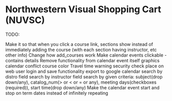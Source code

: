 # Northwestern Visual Shopping Cart (NUVSC)

TODO:

Make it so that when you click a course link, sections show instead of immediately adding the course (with each section having instructor, etc other info)
Change how add_courses work
Make calendar events clickable - contains details
Remove functionality from calendar event itself
graphics
calendar conflict course color
Travel time warning
security check
place on web
user login and save functionality
export to google calendar
search by distro field
search by instructor field
search by given criteria: subject(drop down/any), catalog_num(> or < or = or any), meeting days(checkboxes (required)), start time(drop down/any)
Make the calendar event start and stop on term dates instead of infinitely repeating
